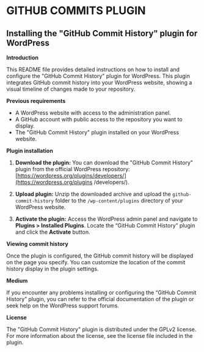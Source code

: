 <h1> GITHUB COMMITS PLUGIN </h1>

## Installing the "GitHub Commit History" plugin for WordPress

**Introduction**

This README file provides detailed instructions on how to install and configure the "GitHub Commit History" plugin for WordPress. This plugin integrates GitHub commit history into your WordPress website, showing a visual timeline of changes made to your repository.

**Previous requirements**

* A WordPress website with access to the administration panel.
* A GitHub account with public access to the repository you want to display.
* The "GitHub Commit History" plugin installed on your WordPress website.

**Plugin installation**

1. **Download the plugin:** You can download the "GitHub Commit History" plugin from the official WordPress repository: [https://wordpress.org/plugins/developers/](https://wordpress.org/plugins /developers/).

2. **Upload plugin:** Unzip the downloaded archive and upload the `github-commit-history` folder to the `/wp-content/plugins` directory of your WordPress website.

3. **Activate the plugin:** Access the WordPress admin panel and navigate to **Plugins > Installed Plugins**. Locate the “GitHub Commit History” plugin and click the **Activate** button.

**Viewing commit history**

Once the plugin is configured, the GitHub commit history will be displayed on the page you specify. You can customize the location of the commit history display in the plugin settings.

**Medium**

If you encounter any problems installing or configuring the “GitHub Commit History” plugin, you can refer to the official documentation of the plugin or seek help on the WordPress support forums.

**License**

The "GitHub Commit History" plugin is distributed under the GPLv2 license. For more information about the license, see the license file included in the plugin.
